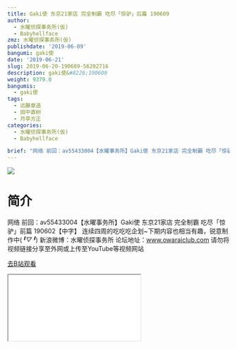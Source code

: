 ```yaml
---
title: Gaki使 东京21家店 完全制霸 吃尽「惊驴」后篇 190609
author:
  - 水曜侦探事务所(仮)
  - Babyhellface
zmz: 水曜侦探事务所(仮)
publishdate: '2019-06-09'
bangumi: gaki使
date: '2019-06-21'
slug: 2019-06-20-190609-56202716
description: gaki使&#8226;190609
weight: 9379.0
bangumis:
  - gaki使
tags:
  - 远藤章造
  - 田中直树
  - 月亭方正
categories:
  - 水曜侦探事务所(仮)
  - Babyhellface

brief: "网络 前回：av55433004【水曜事务所】Gaki使 东京21家店 完全制霸 吃尽「惊驴」前篇 190602【中字】 连续四周的吃吃吃企划~下期内容也相当有趣，锐意制作中(*╹▽╹*) 新浪微博：水曜侦探事务所 论坛地址：www.owaraiclub.com 请勿将视频链接分享至外网或上传至YouTube等视频网站"
---
```

![](https://raw.githubusercontent.com/tcgriffith/owaraisite/master/static/tmpimg/ec2f4371c57b64a4b6c17504e3c781890abe9dc6.jpg.480.jpg)
# 简介  
网络
前回：av55433004【水曜事务所】Gaki使 东京21家店 完全制霸 吃尽「惊驴」前篇 190602【中字】
连续四周的吃吃吃企划~下期内容也相当有趣，锐意制作中(*╹▽╹*)
新浪微博：水曜侦探事务所 论坛地址：www.owaraiclub.com
请勿将视频链接分享至外网或上传至YouTube等视频网站  

[去B站观看](https://www.bilibili.com/video/av56202716/)
<div class ="resp-container"><iframe class="testiframe" src="//player.bilibili.com/player.html?aid=56202716"", scrolling="no", allowfullscreen="true" > </iframe></div> 

